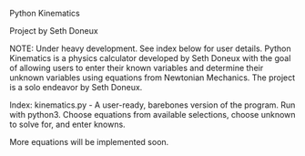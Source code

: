 Python Kinematics

Project by Seth Doneux

NOTE: Under heavy development. See index below for user details.
Python Kinematics is a physics calculator developed by Seth Doneux with the goal of allowing users to enter their known variables and determine their unknown variables using equations from Newtonian Mechanics.
The project is a solo endeavor by Seth Doneux.

Index:
kinematics.py - A user-ready, barebones version of the program. Run with python3. Choose equations from available selections, choose unknown to solve for, and enter knowns.

More equations will be implemented soon.
